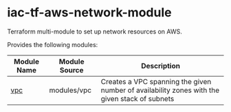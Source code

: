 # iac-tf-aws-network-module

Terraform multi-module to set up network resources on AWS.

Provides the following modules:

| Module Name | Module Source | Description |
| --- |---------------------------| --- |
| [vpc](modules/vpc/README.md) | modules/vpc | Creates a VPC spanning the given number of availability zones with the given stack of subnets | 

